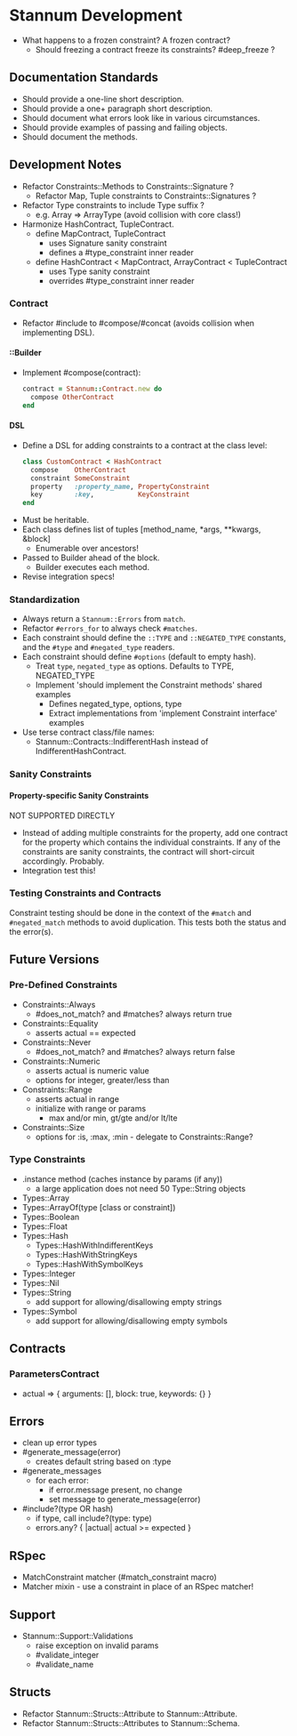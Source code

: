# Stannum Development

- What happens to a frozen constraint? A frozen contract?
  - Should freezing a contract freeze its constraints? #deep_freeze ?

## Documentation Standards

- Should provide a one-line short description.
- Should provide a one+ paragraph short description.
- Should document what errors look like in various circumstances.
- Should provide examples of passing and failing objects.
- Should document the methods.

## Development Notes

- Refactor Constraints::Methods to Constraints::Signature ?
  - Refactor Map, Tuple constraints to Constraints::Signatures ?
- Refactor Type constraints to include Type suffix ?
  - e.g. Array => ArrayType (avoid collision with core class!)
- Harmonize HashContract, TupleContract.
  - define MapContract, TupleContract
    - uses Signature sanity constraint
    - defines a #type_constraint inner reader
  - define HashContract < MapContract, ArrayContract < TupleContract
    - uses Type sanity constraint
    - overrides #type_constraint inner reader

### Contract

- Refactor #include to #compose/#concat (avoids collision when implementing DSL).

#### ::Builder

- Implement #compose(contract):
  ```ruby
  contract = Stannum::Contract.new do
    compose OtherContract
  end
  ```

#### DSL

- Define a DSL for adding constraints to a contract at the class level:
  ```ruby
  class CustomContract < HashContract
    compose    OtherContract
    constraint SomeConstraint
    property   :property_name, PropertyConstraint
    key        :key,           KeyConstraint
  end
  ```
- Must be heritable.
- Each class defines list of tuples [method_name, \*args, \*\*kwargs, &block]
  - Enumerable over ancestors!
- Passed to Builder ahead of the block.
  - Builder executes each method.
- Revise integration specs!

### Standardization

- Always return a `Stannum::Errors` from `match`.
- Refactor `#errors_for` to always check `#matches`.
- Each constraint should define the `::TYPE` and `::NEGATED_TYPE` constants,
  and the `#type` and `#negated_type` readers.
- Each constraint should define `#options` (default to empty hash).
  - Treat `type`, `negated_type` as options. Defaults to TYPE, NEGATED_TYPE
  - Implement 'should implement the Constraint methods' shared examples
    - Defines negated_type, options, type
    - Extract implementations from 'implement Constraint interface' examples
- Use terse contract class/file names:
  - Stannum::Contracts::IndifferentHash instead of IndifferentHashContract.

### Sanity Constraints

#### Property-specific Sanity Constraints

NOT SUPPORTED DIRECTLY

- Instead of adding multiple constraints for the property, add one contract for
  the property which contains the individual constraints. If any of the
  constraints are sanity constraints, the contract will short-circuit
  accordingly. Probably.
- Integration test this!

### Testing Constraints and Contracts

Constraint testing should be done in the context of the `#match` and `#negated_match` methods to avoid duplication. This tests both the status and the error(s).

## Future Versions

### Pre-Defined Constraints

- Constraints::Always
  - #does_not_match? and #matches? always return true
- Constraints::Equality
  - asserts actual == expected
- Constraints::Never
  - #does_not_match? and #matches? always return false
- Constraints::Numeric
  - asserts actual is numeric value
  - options for integer, greater/less than
- Constraints::Range
  - asserts actual in range
  - initialize with range or params
    - max and/or min, gt/gte and/or lt/lte
- Constraints::Size
  - options for :is, :max, :min - delegate to Constraints::Range?

### Type Constraints

- .instance method (caches instance by params (if any))
  - a large application does not need 50 Type::String objects
- Types::Array
- Types::ArrayOf(type [class or constraint])
- Types::Boolean
- Types::Float
- Types::Hash
  - Types::HashWithIndifferentKeys
  - Types::HashWithStringKeys
  - Types::HashWithSymbolKeys
- Types::Integer
- Types::Nil
- Types::String
  - add support for allowing/disallowing empty strings
- Types::Symbol
  - add support for allowing/disallowing empty symbols

## Contracts

### ParametersContract

- actual => { arguments: [], block: true, keywords: {} }

## Errors

- clean up error types
- #generate_message(error)
  - creates default string based on :type
- #generate_messages
  - for each error:
    - if error.message present, no change
    - set message to generate_message(error)
- #include?(type OR hash)
  - if type, call include?(type: type)
  - errors.any? { |actual| actual >= expected }

## RSpec

- MatchConstraint matcher (#match_constraint macro)
- Matcher mixin - use a constraint in place of an RSpec matcher!

## Support

- Stannum::Support::Validations
  - raise exception on invalid params
  - #validate_integer
  - #validate_name

## Structs

- Refactor Stannum::Structs::Attribute to Stannum::Attribute.
- Refactor Stannum::Structs::Attributes to Stannum::Schema.
